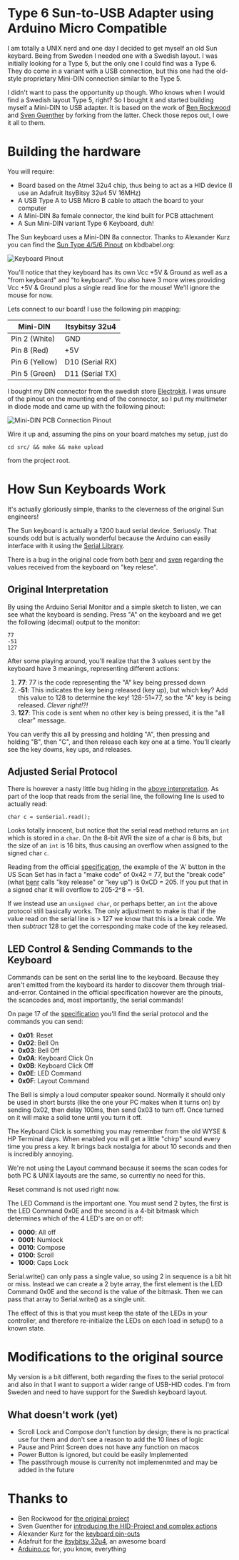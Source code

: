 # Type 6 Sun-to-USB Adapter using Arduino Micro Compatible

I am totally a UNIX nerd and one day I decided to get myself an old Sun keybard. Being from Sweden I needed one with a Swedish layout. I was initially looking for a Type 5, but the only one I could find was a Type 6. They do come in a variant with a USB connection, but this one had the old-style proprietary Mini-DIN connection similar to the Type 5.

I didn't want to pass the opportunity up though. Who knows when I would find a Swedish layout Type 5, right? So I bought it and started building myself a Mini-DIN to USB adapter. It is based on the work of [Ben Rockwood][benr] and [Sven Guenther][sven] by forking from the latter. Check those repos out, I owe it all to them.

# Building the hardware

You will require:

* Board based on the Atmel 32u4 chip, thus being to act as a HID device (I use an Adafruit ItsyBitsy 32u4 5V 16MHz)
* A USB Type A to USB Micro B cable to attach the board to your computer
* A Mini-DIN 8a female connector, the kind built for PCB attachment
* A Sun Mini-DIN variant Type 6 Keyboard, duh!

The Sun keyboard uses a Mini-DIN 8a connector.  Thanks to Alexander Kurz you can find the [Sun Type 4/5/6 Pinout][keyboard pin-outs] on kbdbabel.org:

![Keyboard Pinout][sun 456 din]

You'll notice that they keyboard has its own Vcc +5V & Ground as well as a "from keyboard" and "to keyboard".  You also have 3 more wires providing Vcc +5V & Ground plus a single read line for the mouse! We'll ignore the mouse for now.

Lets connect to our board! I use the following pin mapping:  

| Mini-DIN       | Itsybitsy 32u4  |
|----------------|-----------------|
| Pin 2 (White)  | GND             |
| Pin 8 (Red)    | +5V             |
| Pin 6 (Yellow) | D10 (Serial RX) |
| Pin 5 (Green)  | D11 (Serial TX) |

I bought my DIN connector from the swedish store [Electrokit](https://www.electrokit.com/). I was unsure of the pinout on the mounting end of the connector, so I put my multimeter in diode mode and came up with the following pinout:

![Mini-DIN PCB Connection Pinout](doc/pinout.png)

Wire it up and, assuming the pins on your board matches my setup, just do

```
cd src/ && make && make upload
```

from the project root.

# How Sun Keyboards Work

It's actually gloriously simple, thanks to the cleverness of the original Sun engineers!

The Sun keyboard is actually a 1200 baud serial device.  Seriuosly.  That sounds odd but is actually wonderful because the Arduino can easily interface with it using the [Serial Library](https://www.arduino.cc/en/Reference/Serial).

There is a bug in the original code from both [benr] and [sven] regarding the values received from the keyboard on "key relese".

## Original Interpretation

By using the Arduino Serial Monitor and a simple sketch to listen, we can see what the keyboard is sending.  Press "A" on the keyboard and we get the following (decimal) output to the monitor:

```
77
-51
127
```

After some playing around, you'll realize that the 3 values sent by the keyboard have 3 meanings, representing different actions:

1. **77**: 77 is the code representing the "A" key being pressed down
2. **-51**: This indicates the key being released (key up), but which key?  Add this value to 128 to determine the key!  128-51=77, so the "A" key is being released.  _Clever right!?!_
3. **127**: This code is sent when no other key is being pressed, it is the "all clear" message.

You can verify this all by pressing and holding "A", then pressing and holding "B", then "C", and then release each key one at a time.  You'll clearly see the key downs, key ups, and releases.

## Adjusted Serial Protocol

There is however a nasty little bug hiding in the [above interpretation](#original-interpretation). As part of the loop that reads from the serial line, the following line is used to actually read:

```
char c = sunSerial.read();
```

Looks totally innocent, but notice that the serial read method returns an ```int``` which is stored in a ```char```. On the 8-bit AVR the size of a char is 8 bits, but the size of an ```int``` is 16 bits, thus causing an overflow when assigned to the signed char ```c```.

Reading from the official [specification], the example of the 'A' button in the US Scan Set has in fact a "make code" of 0x42 = 77, but the "break code" (what [benr] calls "key release" or "key up") is 0xCD = 205. If you put that in a signed char it will overflow to 205-2^8 = -51.

If we instead use an ```unsigned char```, or perhaps better, an ```int``` the above protocol still basically works. The only adjustment to make is that if the value read on the serial line is > 127 we know that this is a break code. We then _subtract_ 128 to get the corresponding make code of the key released.

## LED Control & Sending Commands to the Keyboard

Commands can be sent on the serial line to the keyboard.  Because they aren't emitted from the keyboard its harder to discover them through trial-and-error. Contained in the official specification however are the pinouts, the scancodes and, most importantly, the serial commands! 

On page 17 of the [specification] you'll find the serial protocol and the commands you can send:

* **0x01**: Reset
* **0x02**: Bell On
* **0x03**: Bell Off
* **0x0A**: Keyboard Click On
* **0x0B**: Keyboard Click Off
* **0x0E**: LED Command
* **0x0F**: Layout Command

The Bell is simply a loud computer speaker sound.  Normally it should only be used in short bursts (like the one your PC makes when it turns on) by sending 0x02, then delay 100ms, then send 0x03 to turn off.  Once turned on it will make a solid tone until you turn it off.

The Keyboard Click is something you may remember from the old WYSE & HP Terminal days.  When enabled you will get a little "chirp" sound every time you press a key.  It brings back nostalgia for about 10 seconds and then is incredibly annoying.

We're not using the Layout command because it seems the scan codes for both PC & UNIX layouts are the same, so currently no need for this.

Reset command is not used right now.

The LED Command is the important one.  You must send 2 bytes, the first is the LED Command 0x0E and the second is a 4-bit bitmask which determines which of the 4 LED's are on or off:

* **0000**: All off
* **0001**: Numlock
* **0010**: Compose
* **0100**: Scroll
* **1000**: Caps Lock

Serial.write() can only pass a single value, so using 2 in sequence is a bit hit or miss. Instead we can create a 2 byte array, the first element is the LED Command 0x0E and the second is the value of the bitmask. Then we can pass that array to Serial.write() as a single unit.

The effect of this is that you must keep the state of the LEDs in your controller, and therefore re-initialize the LEDs on each load in setup() to a known state.

# Modifications to the original source

My version is a bit different, both regarding the fixes to the serial protocol and also in that I want to support a wider range of USB-HID codes. I'm from Sweden and need to have support for the Swedish keyboard layout.

## What doesn't work (yet)

* Scroll Lock and Compose don't function by design; there is no practical use for them and don't see a reason to add the 10 lines of logic
* Pause and Print Screen does not have any function on macos
* Power Button is ignored, but could be easily Implemented
* The passthrough mouse is currenlty not implemenmted and may be added in the future

# Thanks to

* Ben Rockwood for [the original project]
* Sven Guenther for [introducing the HID-Project and complex actions][the later project]
* Alexander Kurz for the [keyboard pin-outs]
* Adafruit for the [itsybitsy 32u4], an awesome board
* [Arduino.cc](https://www.arduino.cc/) for, you know, everything

<!--- references -->
[benr]: https://github.com/benr
[the original project]: https://github.com/benr/SunType5_ArduinoAdapter

[sven]: https://github.com/0x6e3078
[the later project]: https://github.com/0x6e3078/SunType5_ArduinoAdapter

[specification]: http://sparc.org/wp-content/uploads/2014/01/KBD.pdf.gz
[keyboard pin-outs]: http://www.kbdbabel.org/conn/index.html
[sun 456 din]: http://www.kbdbabel.org/conn/kbd_connector_sun456.png

[itsybitsy 32u4]: https://www.adafruit.com/product/3677
